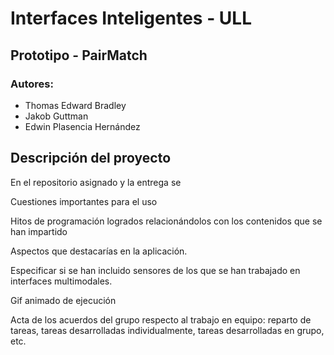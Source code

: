 # Interfaces Inteligentes - ULL
## Prototipo - PairMatch
### Autores:
 - Thomas Edward Bradley
 - Jakob Guttman
 - Edwin Plasencia Hernández

## Descripción del proyecto

En el repositorio asignado y la entrega se 

Cuestiones importantes para el uso

Hitos de programación logrados relacionándolos con los contenidos que se han impartido

Aspectos que destacarías en la aplicación. 

Especificar si se han incluido sensores de los que se han trabajado en interfaces multimodales.

Gif animado de ejecución

Acta de los acuerdos del grupo respecto al trabajo en equipo: reparto de tareas, tareas desarrolladas individualmente, tareas desarrolladas en grupo, etc.